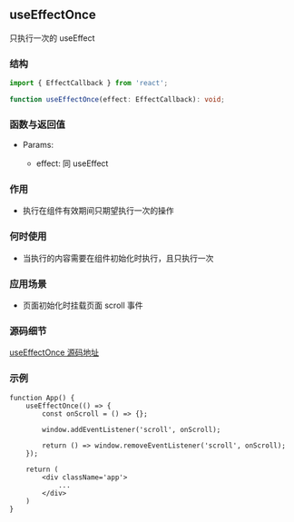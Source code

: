 ## useEffectOnce

只执行一次的 useEffect

### 结构

```ts
import { EffectCallback } from 'react';

function useEffectOnce(effect: EffectCallback): void;
```

### 函数与返回值

- Params:

    - effect: 同 useEffect

### 作用

- 执行在组件有效期间只期望执行一次的操作

### 何时使用

- 当执行的内容需要在组件初始化时执行，且只执行一次

### 应用场景

- 页面初始化时挂载页面 scroll 事件

### 源码细节

[useEffectOnce 源码地址](https://github.com/streamich/react-use/blob/master/src/useEffectOnce.ts)

### 示例

```tsx
function App() {
    useEffectOnce(() => {
        const onScroll = () => {};

        window.addEventListener('scroll', onScroll);

        return () => window.removeEventListener('scroll', onScroll);
    });

    return (
        <div className='app'>
            ...
        </div>
    )
}
```
